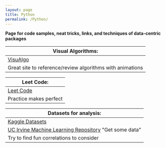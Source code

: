 ```yaml
---
layout: page
title: Python
permalink: /Python/
---
```

**Page for code samples, neat tricks, links, and techniques of data-centric packages** 


|Visual Algorithms:|
|-------------------------------------------------------|
|[VisuAlgo](https://visualgo.net/en "Visit VisuAlgo!")|  
|Great site to reference/review algorithms with animations|


|Leet Code:|
|----------------|
|[Leet Code](https://leetcode.com/ "Visit Leet Code!")
|Practice makes perfect                                 |


|Datasets for analysis:|
|---------------------|
|[Kaggle Datasets](https://www.kaggle.com/datasets "Get some data")|
|[UC Irvine Machine Learning Repository](https://archive.ics.uci.edu/ml/index.php) "Get some data"|
|Try to find fun correlations to consider|
